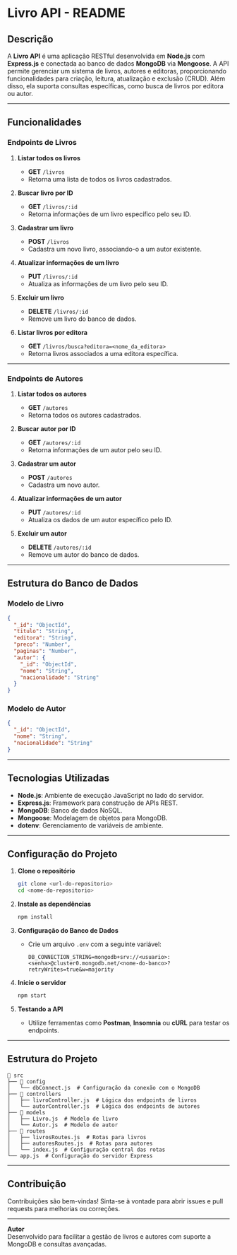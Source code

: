 # Livro API - README

## Descrição

A **Livro API** é uma aplicação RESTful desenvolvida em **Node.js** com **Express.js** e conectada ao banco de dados **MongoDB** via **Mongoose**. A API permite gerenciar um sistema de livros, autores e editoras, proporcionando funcionalidades para criação, leitura, atualização e exclusão (CRUD). Além disso, ela suporta consultas específicas, como busca de livros por editora ou autor.

---

## Funcionalidades

### Endpoints de Livros

1. **Listar todos os livros**  
   - **GET** `/livros`  
   - Retorna uma lista de todos os livros cadastrados.

2. **Buscar livro por ID**  
   - **GET** `/livros/:id`  
   - Retorna informações de um livro específico pelo seu ID.

3. **Cadastrar um livro**  
   - **POST** `/livros`  
   - Cadastra um novo livro, associando-o a um autor existente.

4. **Atualizar informações de um livro**  
   - **PUT** `/livros/:id`  
   - Atualiza as informações de um livro pelo seu ID.

5. **Excluir um livro**  
   - **DELETE** `/livros/:id`  
   - Remove um livro do banco de dados.

6. **Listar livros por editora**  
   - **GET** `/livros/busca?editora=<nome_da_editora>`  
   - Retorna livros associados a uma editora específica.

---

### Endpoints de Autores

1. **Listar todos os autores**  
   - **GET** `/autores`  
   - Retorna todos os autores cadastrados.

2. **Buscar autor por ID**  
   - **GET** `/autores/:id`  
   - Retorna informações de um autor pelo seu ID.

3. **Cadastrar um autor**  
   - **POST** `/autores`  
   - Cadastra um novo autor.

4. **Atualizar informações de um autor**  
   - **PUT** `/autores/:id`  
   - Atualiza os dados de um autor específico pelo ID.

5. **Excluir um autor**  
   - **DELETE** `/autores/:id`  
   - Remove um autor do banco de dados.

---

## Estrutura do Banco de Dados

### Modelo de Livro
```json
{
  "_id": "ObjectId",
  "titulo": "String",
  "editora": "String",
  "preco": "Number",
  "paginas": "Number",
  "autor": {
    "_id": "ObjectId",
    "nome": "String",
    "nacionalidade": "String"
  }
}
```

### Modelo de Autor
```json
{
  "_id": "ObjectId",
  "nome": "String",
  "nacionalidade": "String"
}
```

---

## Tecnologias Utilizadas

- **Node.js**: Ambiente de execução JavaScript no lado do servidor.
- **Express.js**: Framework para construção de APIs REST.
- **MongoDB**: Banco de dados NoSQL.
- **Mongoose**: Modelagem de objetos para MongoDB.
- **dotenv**: Gerenciamento de variáveis de ambiente.

---

## Configuração do Projeto

1. **Clone o repositório**
   ```bash
   git clone <url-do-repositorio>
   cd <nome-do-repositorio>
   ```

2. **Instale as dependências**
   ```bash
   npm install
   ```

3. **Configuração do Banco de Dados**
   - Crie um arquivo `.env` com a seguinte variável:
     ```
     DB_CONNECTION_STRING=mongodb+srv://<usuario>:<senha>@cluster0.mongodb.net/<nome-do-banco>?retryWrites=true&w=majority
     ```

4. **Inicie o servidor**
   ```bash
   npm start
   ```

5. **Testando a API**
   - Utilize ferramentas como **Postman**, **Insomnia** ou **cURL** para testar os endpoints.

---

## Estrutura do Projeto

```
📂 src
├── 📂 config
│   └── dbConnect.js  # Configuração da conexão com o MongoDB
├── 📂 controllers
│   ├── livroController.js  # Lógica dos endpoints de livros
│   └── autorController.js  # Lógica dos endpoints de autores
├── 📂 models
│   ├── Livro.js  # Modelo de livro
│   └── Autor.js  # Modelo de autor
├── 📂 routes
│   ├── livrosRoutes.js  # Rotas para livros
│   ├── autoresRoutes.js  # Rotas para autores
│   └── index.js  # Configuração central das rotas
└── app.js  # Configuração do servidor Express
```

---

## Contribuição

Contribuições são bem-vindas! Sinta-se à vontade para abrir issues e pull requests para melhorias ou correções.

---

**Autor**  
Desenvolvido para facilitar a gestão de livros e autores com suporte a MongoDB e consultas avançadas.

